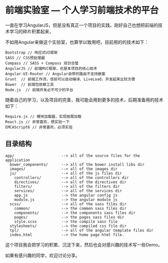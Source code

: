 # 前端实验室 — 个人学习前端技术的平台

一直在学习AngularJS，但是没有真正一个项目的实践，刚好自己也想把前端的技术学习的碎片积累起来，

不如用Angular来做这个实验室，也算学以致用吧，目前用的的技术如下：

```
Bootstrap // 响应式UI框架
SASS // CSS预处理器
Compass // SASS + Compass 双剑合璧
AngularJS // 前端MVC框架，也是本项目的核心技术
Angular-UI-Router // Angular自带的路由不支持嵌套
Grunt  // 前端工作流，目前可以自动编译、LiveLoad，开发起来比较方便
Bower  // 前端包依赖工具
Node.js  // 前端开发必不可少的平台

```
随着自己的学习，以及项目的完善，我可能会用到更多的技术，后期准备用的技术如下：

```
Require.js // 模块加载器，实现按需加载
React.js // 非常喜欢，想实验一下
EMCAScript6 // 非常喜欢，必须实验

```
## 目录结构

```
app/                     --> all of the source files for the application
  bower_components/      --> all of the bower install libs dir
  images/                --> all of the images dir
  js/                    --> all of the js files dir
    controllers/         --> all of the controllers dir
    directives/          --> all of the directives dir
    filters/             --> all of the filters dir
    services/            --> all of the services dir
    app.js               --> the angular config js
    module.js            --> the angular module js
  scss/                  --> all of the sass files dir
    common/              --> the common sass files dir
    components/          --> the components sass files dir
    pages/               --> the pages sass files dir
    style.scss           --> the compile sass file
  stylesheets/           --> the compiled css file dir
  tpl/                   --> all of the angular template files dir
  index.html             --> the home page html file.

```

这个项目我会把学习的积累、沉淀下来，然后也会对感兴趣的技术写一些Demo。

如果有感兴趣的同学，欢迎讨论分享。